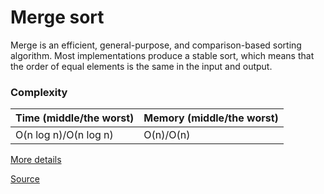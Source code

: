 # Merge sort

Merge is an efficient, general-purpose, and comparison-based sorting algorithm. Most implementations produce a stable sort, which means that the order of equal elements is the same in the input and output.

### Complexity

| Time (middle/the worst) | Memory (middle/the worst) |
| ----------------------- | ------------------------- |
| O(n log n)/O(n log n)   | O(n)/O(n)                 |

[More details](https://en.wikipedia.org/wiki/Merge_sort)

[Source](merge-sort.ts#L4)
